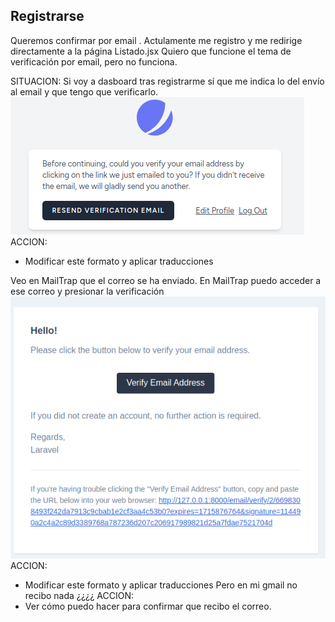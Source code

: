 ## Registrarse
Queremos confirmar por email .
Actulamente me registro y me redirige directamente a la página Listado.jsx
Quiero que funcione el tema de verificación por email, pero no funciona.

SITUACION:
Si voy a dasboard tras registrarme sí que me indica lo del envío al email y que tengo que verificarlo.
![img_1.png](img_1.png)
ACCION:
* Modificar este formato y aplicar traducciones


Veo en MailTrap que el correo se ha enviado.
En MailTrap puedo acceder a ese correo y presionar la verificación
![img.png](img.png)
ACCION:
* Modificar este formato y aplicar traducciones
Pero en mi gmail no recibo nada ¿¿¿¿
ACCION:
* Ver cómo puedo hacer para confirmar que recibo el correo.



